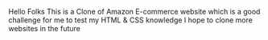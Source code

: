 Hello Folks
This is a Clone of Amazon E-commerce website which is a good challenge for me
to test my HTML & CSS knowledge
I hope to clone more websites in the future
